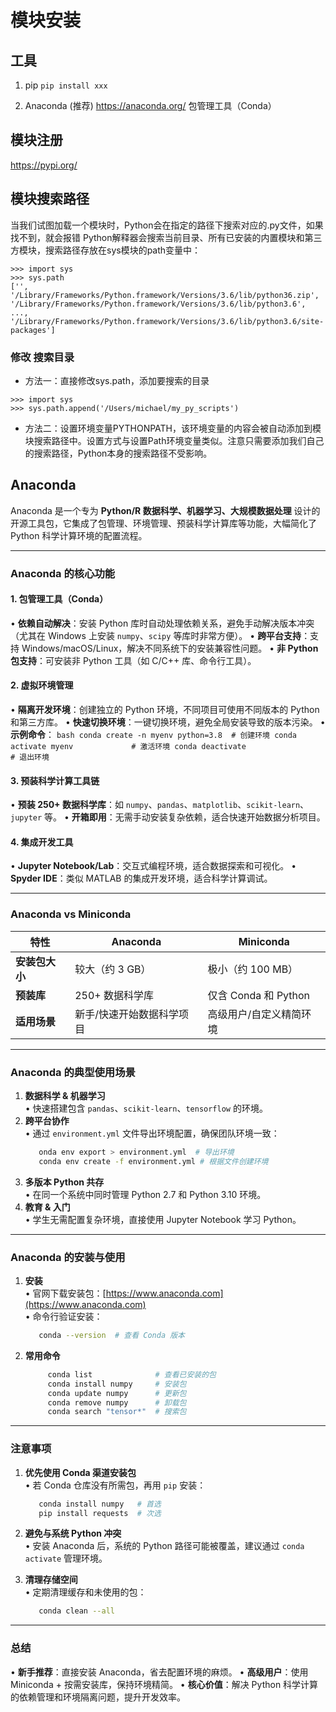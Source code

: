 # 模块安装
## 工具
1. pip
``pip install xxx``

2. Anaconda (推荐)
https://anaconda.org/
包管理工具（Conda）​

## 模块注册
https://pypi.org/

## 模块搜索路径
当我们试图加载一个模块时，Python会在指定的路径下搜索对应的.py文件，如果找不到，就会报错
Python解释器会搜索当前目录、所有已安装的内置模块和第三方模块，搜索路径存放在sys模块的path变量中：
```shell
>>> import sys
>>> sys.path
['', '/Library/Frameworks/Python.framework/Versions/3.6/lib/python36.zip', '/Library/Frameworks/Python.framework/Versions/3.6/lib/python3.6', ..., '/Library/Frameworks/Python.framework/Versions/3.6/lib/python3.6/site-packages']
```
### 修改 搜索目录
- 方法一：直接修改sys.path，添加要搜索的目录
```shell
>>> import sys
>>> sys.path.append('/Users/michael/my_py_scripts')
```
- 方法二：设置环境变量PYTHONPATH，该环境变量的内容会被自动添加到模块搜索路径中。设置方式与设置Path环境变量类似。注意只需要添加我们自己的搜索路径，Python本身的搜索路径不受影响。

## Anaconda
Anaconda 是一个专为 **Python/R 数据科学、机器学习、大规模数据处理** 设计的开源工具包，它集成了包管理、环境管理、预装科学计算库等功能，大幅简化了 Python 科学计算环境的配置流程。

---
### **Anaconda 的核心功能**
#### 1. **包管理工具（Conda）**
   • **依赖自动解决**：安装 Python 库时自动处理依赖关系，避免手动解决版本冲突（尤其在 Windows 上安装 `numpy`、`scipy` 等库时非常方便）。
   • **跨平台支持**：支持 Windows/macOS/Linux，解决不同系统下的安装兼容性问题。
   • **非 Python 包支持**：可安装非 Python 工具（如 C/C++ 库、命令行工具）。

#### 2. **虚拟环境管理**
   • **隔离开发环境**：创建独立的 Python 环境，不同项目可使用不同版本的 Python 和第三方库。
   • **快速切换环境**：一键切换环境，避免全局安装导致的版本污染。
   • **示例命令**：
     ```bash
     conda create -n myenv python=3.8  # 创建环境
     conda activate myenv             # 激活环境
     conda deactivate                 # 退出环境
     ```

#### 3. **预装科学计算工具链**
   • **预装 250+ 数据科学库**：如 `numpy`、`pandas`、`matplotlib`、`scikit-learn`、`jupyter` 等。
   • **开箱即用**：无需手动安装复杂依赖，适合快速开始数据分析项目。

#### 4. **集成开发工具**
   • **Jupyter Notebook/Lab**：交互式编程环境，适合数据探索和可视化。
   • **Spyder IDE**：类似 MATLAB 的集成开发环境，适合科学计算调试。

---

### **Anaconda vs Miniconda**
| **特性**         | **Anaconda**                          | **Miniconda**                  |
|-------------------|---------------------------------------|---------------------------------|
| **安装包大小**    | 较大（约 3 GB）                      | 极小（约 100 MB）              |
| **预装库**        | 250+ 数据科学库                      | 仅含 Conda 和 Python           |
| **适用场景**      | 新手/快速开始数据科学项目             | 高级用户/自定义精简环境        |

---

### **Anaconda 的典型使用场景**
1. **数据科学 & 机器学习**  
   • 快速搭建包含 `pandas`、`scikit-learn`、`tensorflow` 的环境。
2. **跨平台协作**  
   • 通过 `environment.yml` 文件导出环境配置，确保团队环境一致：
     ```bash
        onda env export > environment.yml  # 导出环境
        conda env create -f environment.yml # 根据文件创建环境
     ```
3. **多版本 Python 共存**  
   • 在同一个系统中同时管理 Python 2.7 和 Python 3.10 环境。
4. **教育 & 入门**  
   • 学生无需配置复杂环境，直接使用 Jupyter Notebook 学习 Python。

---

### **Anaconda 的安装与使用**
1. **安装**  
   • 官网下载安装包：[https://www.anaconda.com](https://www.anaconda.com)  
   • 命令行验证安装：
     ```bash
        conda --version  # 查看 Conda 版本
     ```

2. **常用命令**  
   ```bash
        conda list              # 查看已安装的包
        conda install numpy     # 安装包
        conda update numpy      # 更新包
        conda remove numpy      # 卸载包
        conda search "tensor*"  # 搜索包
   ```

---

### **注意事项**
1. **优先使用 Conda 渠道安装包**  
   • 若 Conda 仓库没有所需包，再用 `pip` 安装：
     ```bash
        conda install numpy   # 首选
        pip install requests  # 次选
     ```

2. **避免与系统 Python 冲突**  
   • 安装 Anaconda 后，系统的 Python 路径可能被覆盖，建议通过 `conda activate` 管理环境。

3. **清理存储空间**  
   • 定期清理缓存和未使用的包：
     ```bash
        conda clean --all
     ```

---

### **总结**
• **新手推荐**：直接安装 Anaconda，省去配置环境的麻烦。
• **高级用户**：使用 Miniconda + 按需安装库，保持环境精简。
• **核心价值**：解决 Python 科学计算的依赖管理和环境隔离问题，提升开发效率。
